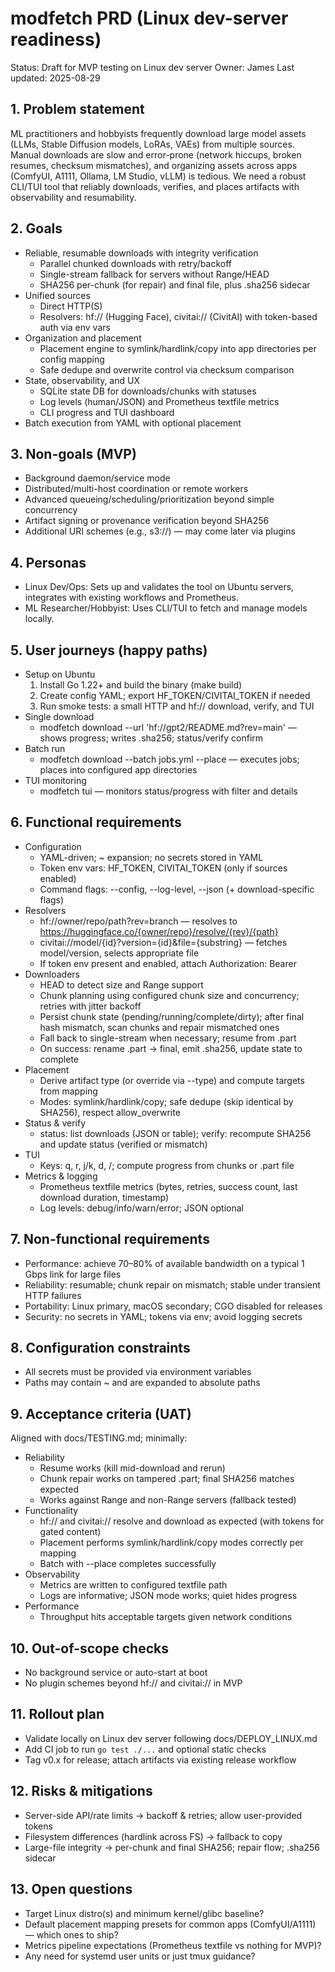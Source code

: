 # modfetch PRD (Linux dev-server readiness)

Status: Draft for MVP testing on Linux dev server
Owner: James
Last updated: 2025-08-29

## 1. Problem statement
ML practitioners and hobbyists frequently download large model assets (LLMs, Stable Diffusion models, LoRAs, VAEs) from multiple sources.
Manual downloads are slow and error-prone (network hiccups, broken resumes, checksum mismatches), and organizing assets across
apps (ComfyUI, A1111, Ollama, LM Studio, vLLM) is tedious. We need a robust CLI/TUI tool that reliably downloads, verifies,
and places artifacts with observability and resumability.

## 2. Goals
- Reliable, resumable downloads with integrity verification
  - Parallel chunked downloads with retry/backoff
  - Single-stream fallback for servers without Range/HEAD
  - SHA256 per-chunk (for repair) and final file, plus .sha256 sidecar
- Unified sources
  - Direct HTTP(S)
  - Resolvers: hf:// (Hugging Face), civitai:// (CivitAI) with token-based auth via env vars
- Organization and placement
  - Placement engine to symlink/hardlink/copy into app directories per config mapping
  - Safe dedupe and overwrite control via checksum comparison
- State, observability, and UX
  - SQLite state DB for downloads/chunks with statuses
  - Log levels (human/JSON) and Prometheus textfile metrics
  - CLI progress and TUI dashboard
- Batch execution from YAML with optional placement

## 3. Non-goals (MVP)
- Background daemon/service mode
- Distributed/multi-host coordination or remote workers
- Advanced queueing/scheduling/prioritization beyond simple concurrency
- Artifact signing or provenance verification beyond SHA256
- Additional URI schemes (e.g., s3://) — may come later via plugins

## 4. Personas
- Linux Dev/Ops: Sets up and validates the tool on Ubuntu servers, integrates with existing workflows and Prometheus.
- ML Researcher/Hobbyist: Uses CLI/TUI to fetch and manage models locally.

## 5. User journeys (happy paths)
- Setup on Ubuntu
  1) Install Go 1.22+ and build the binary (make build)
  2) Create config YAML; export HF_TOKEN/CIVITAI_TOKEN if needed
  3) Run smoke tests: a small HTTP and hf:// download, verify, and TUI
- Single download
  - modfetch download --url 'hf://gpt2/README.md?rev=main' — shows progress; writes .sha256; status/verify confirm
- Batch run
  - modfetch download --batch jobs.yml --place — executes jobs; places into configured app directories
- TUI monitoring
  - modfetch tui — monitors status/progress with filter and details

## 6. Functional requirements
- Configuration
  - YAML-driven; ~ expansion; no secrets stored in YAML
  - Token env vars: HF_TOKEN, CIVITAI_TOKEN (only if sources enabled)
  - Command flags: --config, --log-level, --json (+ download-specific flags)
- Resolvers
  - hf://owner/repo/path?rev=branch — resolves to https://huggingface.co/{owner/repo}/resolve/{rev}/{path}
  - civitai://model/{id}?version={id}&file={substring} — fetches model/version, selects appropriate file
  - If token env present and enabled, attach Authorization: Bearer <token>
- Downloaders
  - HEAD to detect size and Range support
  - Chunk planning using configured chunk size and concurrency; retries with jitter backoff
  - Persist chunk state (pending/running/complete/dirty); after final hash mismatch, scan chunks and repair mismatched ones
  - Fall back to single-stream when necessary; resume from .part
  - On success: rename .part → final, emit .sha256, update state to complete
- Placement
  - Derive artifact type (or override via --type) and compute targets from mapping
  - Modes: symlink/hardlink/copy; safe dedupe (skip identical by SHA256), respect allow_overwrite
- Status & verify
  - status: list downloads (JSON or table); verify: recompute SHA256 and update status (verified or mismatch)
- TUI
  - Keys: q, r, j/k, d, /; compute progress from chunks or .part file
- Metrics & logging
  - Prometheus textfile metrics (bytes, retries, success count, last download duration, timestamp)
  - Log levels: debug/info/warn/error; JSON optional

## 7. Non-functional requirements
- Performance: achieve 70–80% of available bandwidth on a typical 1 Gbps link for large files
- Reliability: resumable; chunk repair on mismatch; stable under transient HTTP failures
- Portability: Linux primary, macOS secondary; CGO disabled for releases
- Security: no secrets in YAML; tokens via env; avoid logging secrets

## 8. Configuration constraints
- All secrets must be provided via environment variables
- Paths may contain ~ and are expanded to absolute paths

## 9. Acceptance criteria (UAT)
Aligned with docs/TESTING.md; minimally:
- Reliability
  - Resume works (kill mid-download and rerun)
  - Chunk repair works on tampered .part; final SHA256 matches expected
  - Works against Range and non-Range servers (fallback tested)
- Functionality
  - hf:// and civitai:// resolve and download as expected (with tokens for gated content)
  - Placement performs symlink/hardlink/copy modes correctly per mapping
  - Batch with --place completes successfully
- Observability
  - Metrics are written to configured textfile path
  - Logs are informative; JSON mode works; quiet hides progress
- Performance
  - Throughput hits acceptable targets given network conditions

## 10. Out-of-scope checks
- No background service or auto-start at boot
- No plugin schemes beyond hf:// and civitai:// in MVP

## 11. Rollout plan
- Validate locally on Linux dev server following docs/DEPLOY_LINUX.md
- Add CI job to run `go test ./...` and optional static checks
- Tag v0.x for release; attach artifacts via existing release workflow

## 12. Risks & mitigations
- Server-side API/rate limits → backoff & retries; allow user-provided tokens
- Filesystem differences (hardlink across FS) → fallback to copy
- Large-file integrity → per-chunk and final SHA256; repair flow; .sha256 sidecar

## 13. Open questions
- Target Linux distro(s) and minimum kernel/glibc baseline?
- Default placement mapping presets for common apps (ComfyUI/A1111) — which ones to ship?
- Metrics pipeline expectations (Prometheus textfile vs nothing for MVP)?
- Any need for systemd user units or just tmux guidance?

